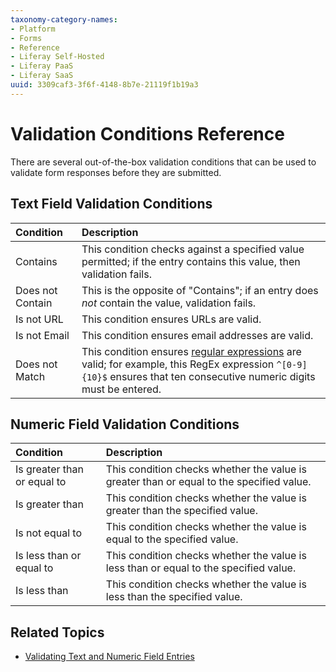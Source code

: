 ```yaml
---
taxonomy-category-names:
- Platform
- Forms
- Reference
- Liferay Self-Hosted
- Liferay PaaS
- Liferay SaaS
uuid: 3309caf3-3f6f-4148-8b7e-21119f1b19a3
---
```

# Validation Conditions Reference

There are several out-of-the-box validation conditions that can be used to validate form responses before they are submitted.

## Text Field Validation Conditions

| Condition | Description |
| :--- | :--- |
| Contains | This condition checks against a specified value permitted; if the entry contains this value, then validation fails. |
| Does not Contain | This is the opposite of "Contains"; if an entry does _not_ contain the value, validation fails. |
| Is not URL | This condition ensures URLs are valid. |
| Is not Email | This condition ensures email addresses are valid. |
| Does not Match | This condition ensures [regular expressions](https://en.wikipedia.org/wiki/Regular_expression) are valid; for example, this RegEx expression `^[0-9]{10}$` ensures that ten consecutive numeric digits must be entered. |

## Numeric Field Validation Conditions

| Condition | Description |
| :--- | :--- |
| Is greater than or equal to | This condition checks whether the value is greater than or equal to the specified value. |
| Is greater than | This condition checks whether the value is greater than the specified value. |
| Is not equal to | This condition checks whether the value is equal to the specified value. |
| Is less than or equal to | This condition checks whether the value is less than or equal to the specified value. |
| Is less than | This condition checks whether the value is less than the specified value. |

## Related Topics

* [Validating Text and Numeric Field Entries](./validation-and-masking.md)
